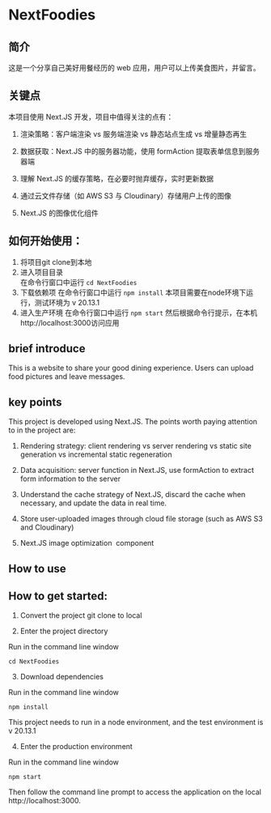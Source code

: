 # NextFoodies

## 简介

这是一个分享自己美好用餐经历的 web 应用，用户可以上传美食图片，并留言。

## 关键点

本项目使用 Next.JS 开发，项目中值得关注的点有：

1. 渲染策略：客户端渲染 vs 服务端渲染 vs 静态站点生成 vs 增量静态再生

2. 数据获取：Next.JS 中的服务器功能，使用 formAction 提取表单信息到服务器端

3. 理解 Next.JS 的缓存策略，在必要时抛弃缓存，实时更新数据

4. 通过云文件存储（如 AWS S3 与 Cloudinary）存储用户上传的图像

5. Next.JS 的图像优化<Image>组件

## 如何开始使用：
1. 将项目git clone到本地
2. 进入项目目录  
在命令行窗口中运行
```cd NextFoodies```
3. 下载依赖项
在命令行窗口中运行
```npm install```
本项目需要在node环境下运行，测试环境为 v 20.13.1
4. 进入生产环境
在命令行窗口中运行
```npm start```
然后根据命令行提示，在本机http://localhost:3000访问应用

## brief introduce

This is a website to share your good dining experience. Users can upload food pictures and leave messages.

## key points

This project is developed using Next.JS. The points worth paying attention to in the project are:

1. Rendering strategy: client rendering vs server rendering vs static site generation vs incremental static regeneration

2. Data acquisition: server function in Next.JS, use formAction to extract form information to the server

3. Understand the cache strategy of Next.JS, discard the cache when necessary, and update the data in real time.

4. Store user-uploaded images through cloud file storage (such as AWS S3 and Cloudinary)

5. Next.JS image optimization <Image> component

## How to use

## How to get started:

1. Convert the project git clone to local

2. Enter the project directory

Run in the command line window

```cd NextFoodies```

3. Download dependencies

Run in the command line window

```npm install```

This project needs to run in a node environment, and the test environment is v 20.13.1

4. Enter the production environment

Run in the command line window

```npm start```

Then follow the command line prompt to access the application on the local http://localhost:3000.
